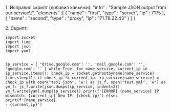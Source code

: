 <p>1. Исправил скрипт (добавил кавычки):
"info" : "Sample JSON output from our service\t",
    "elements" :[
        { "name" : "first",
        "type" : "server",
        "ip" : 7175 
        },
        { "name" : "second",
        "type" : "proxy",
        "ip" : "71.78.22.43"
        }
    ]
}</code></pre></p>
<p>2. Скрипт:</p>
<pre><code>import socket
import time
import json
import yaml

ip_service = {
    "drive.google.com": '',
    'mail.google.com': '',
    'google.com': ''
    }
while True:
    for name_service, current_ip in ip_service.items():
        check_ip = socket.gethostbyname(name_service)
        time.sleep(1)
        if check_ip != current_ip:
            ip_service[name_service] = check_ip
            with open("tes1.json", 'w') as js_f, open("test.yml", 'w') as ym_f:
                js_f.write(json.dumps(ip_service, indent=2))
                ym_f.write(yaml.dump(ip_service))
            print(f'[ERROR] {name_service} IP mismatch: {current_ip} New IP: {check_ip}')
        else:
            print(f'{name_service} - {current_ip}')
</code></pre>
